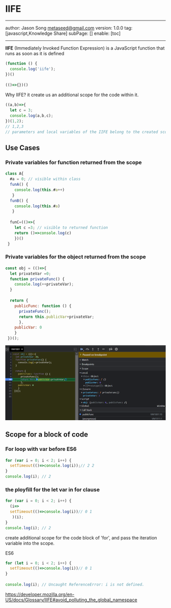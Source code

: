 # IIFE
---
author: Jason Song <metaseed@gmail.com>
version: 1.0.0
tag: [javascript,Knowledge Share]
subPage: []
enable: [toc]

---

**IIFE** (Immediately Invoked Function Expression) is a JavaScript function that runs as soon as it is defined
```js
(function () {
  console.log('iife');
})()

(()=>{})()

```
Why IIFE?
it create us an additional scope for the code within it.
```js
((a,b)=>{
  let c = 3;
  console.log(a,b,c);
})(1,2);
// 1,2,3
// parameters and local variables of the IIFE belong to the created scope.
```

## Use Cases
### Private variables for function returned from the scope
```js
class A{
  #a = 0; // visible within class
  funA() {
    console.log(this.#a++)
   }
  funB() {
    console.log(this.#a)
   }
  
  funC=(()=>{
    let c =3; // visible to returned function
    return ()=>console.log(c)
    })()
 }
```
### Private variables for the object returned from the scope
```js
const obj = (()=>{
  let privateVar =0;
  function privateFunc() {
    console.log(++privateVar);
  }
  
  return {
    publicFunc: function () {
      privateFunc();
      return this.publicVar+privateVar;
      },
    publicVar: 0
    }
 })();

```
![](https://raw.githubusercontent.com/metasong/iam-data/master/documents/229/image/20220125T211707183Z-Capture.PNG)
## Scope for a block of code
### For loop with var before ES6
```js
for (var i = 0; i < 2; i++) {
  setTimeout(()=>console.log(i));// 2 2
}
console.log(i); // 2
```
### the ployfill for the let var in for clause
```js
for (var i = 0; i < 2; i++) {
  (i=>
  setTimeout(()=>console.log(i))// 0 1
   )(i);
}
console.log(i); // 2
```
create additional scope for the code block of 'for', and pass the iteration variable into the scope.

ES6
```js
for (let i = 0; i < 2; i++) {
  setTimeout(()=>console.log(i))// 0 1
}

console.log(i); // Uncaught ReferenceError: i is not defined.
```
https://developer.mozilla.org/en-US/docs/Glossary/IIFE#avoid_polluting_the_global_namespace